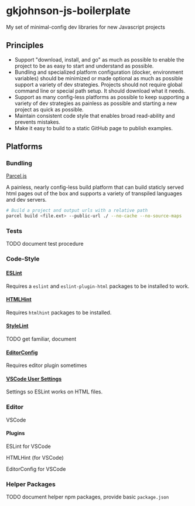 # gkjohnson-js-boilerplate
My set of minimal-config dev libraries for new Javascript projects

## Principles
- Support "download, install, and go" as much as possible to enable the project to be as easy to start and understand as possible.
- Bundling and specialized platform configuration (docker, environment variables) should be minimized or made optional as much as possible support a variety of dev strategies. Projects should not require global command line or special path setup. It should download what it needs.
- Support as many config-less platforms as possible to keep supporting a variety of dev strategies as painless as possible and starting a new project as quick as possible.
- Maintain consistent code style that enables broad read-ability and prevents mistakes.
- Make it easy to build to a static GitHub page to publish examples.

## Platforms

### Bundling

[Parcel.js](https://parceljs.org/)

A painless, nearly config-less build platform that can build staticly served html pages out of the box and supports a variety of transpiled languages and dev servers.

```sh
# Build a project and output urls with a relative path
parcel build <file.ext> --public-url ./ --no-cache --no-source-maps
```

### Tests

TODO document test procedure

### Code-Style

#### [ESLint](.eslintrc)

Requires a `eslint` and `eslint-plugin-html` packages to be installed to work.

#### [HTMLHint](.htmlhintrc)

Requires `htmlhint` packages to be installed.

#### [StyleLint](.stylelintrc)

TODO get familiar, document

#### [EditorConfig](.editorconfig)

Requires editor plugin sometimes

#### [VSCode User Settings](.vscodesettings)

Settings so ESLint works on HTML files.

### Editor

VSCode

#### Plugins

ESLint for VSCode

HTMLHint (for VSCode)

EditorConfig for VSCode

### Helper Packages

TODO document helper npm packages, provide basic `package.json`
